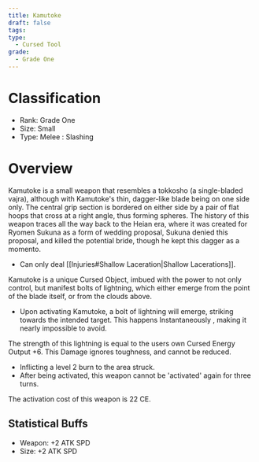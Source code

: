 ```yaml
---
title: Kamutoke
draft: false
tags: 
type:
  - Cursed Tool
grade:
  - Grade One
---
```

# Classification
- Rank: Grade One
- Size: Small
- Type: Melee : Slashing


# Overview
Kamutoke is a small weapon that resembles a tokkosho (a single-bladed vajra), although with Kamutoke's thin, dagger-like blade being on one side only. The central grip section is bordered on either side by a pair of flat hoops that cross at a right angle, thus forming spheres. The history of this weapon traces all the way back to the Heian era, where it was created for Ryomen Sukuna as a form of wedding proposal, Sukuna denied this proposal, and killed the potential bride, though he kept this dagger as a momento.

- Can only deal [[Injuries#Shallow Laceration|Shallow Lacerations]].

Kamutoke is a unique Cursed Object, imbued with the power to not only control, but manifest bolts of lightning, which either emerge from the point of the blade itself, or from the clouds above. 
- Upon activating Kamutoke, a bolt of lightning will emerge, striking towards the intended target. This happens Instantaneously , making it nearly impossible to avoid. 

The strength of this lightning is equal to the users own Cursed Energy Output +6. This Damage ignores toughness, and cannot be reduced. 
- Inflicting a level 2 burn to the area struck. 
- After being activated, this weapon cannot be 'activated' again for three turns. 

The activation cost of this weapon is 22 CE.
## Statistical Buffs
- Weapon: +2 ATK SPD
- Size: +2 ATK SPD